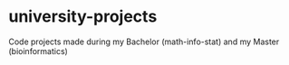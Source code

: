 # university-projects
Code projects made during my Bachelor (math-info-stat) and my Master (bioinformatics)
